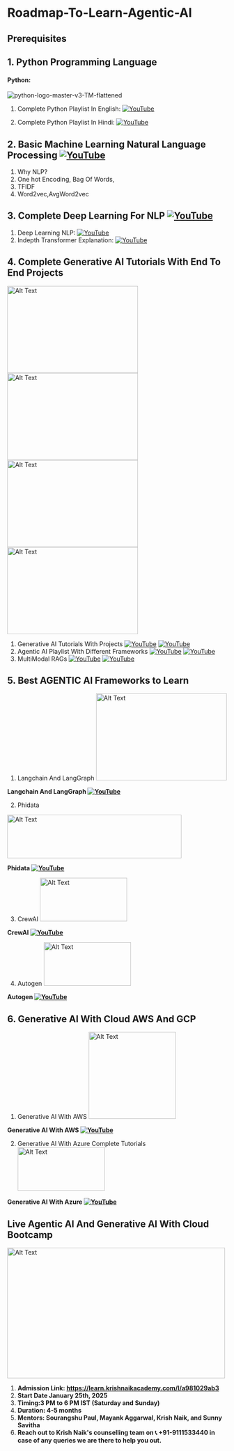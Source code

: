 # Roadmap-To-Learn-Agentic-AI

## Prerequisites

## 1. Python Programming Language
#### Python:
![python-logo-master-v3-TM-flattened](https://user-images.githubusercontent.com/20041231/211717885-0b1e049b-f5b3-457d-ba7a-9345ec3aa39c.png)

1. Complete Python Playlist In English: [![YouTube](https://img.shields.io/badge/YouTube-Video-green)](https://www.youtube.com/watch?v=bPrmA1SEN2k&list=PLZoTAELRMXVNUL99R4bDlVYsncUNvwUBB)

2. Complete Python Playlist In Hindi:   [![YouTube](https://img.shields.io/badge/YouTube-Video-green)](https://www.youtube.com/watch?v=MJd9d9Mpxg0&list=PLTDARY42LDV4qqiJd1Z1tShm3mp9-rP4v)

## 2. Basic Machine Learning Natural Language Processing [![YouTube](https://img.shields.io/badge/YouTube-Video-green)](https://www.youtube.com/watch?v=ENLEjGozrio)
1. Why NLP?
2. One hot Encoding, Bag Of Words,
3. TFIDF
4. Word2vec,AvgWord2vec

## 3. Complete Deep Learning For NLP [![YouTube](https://img.shields.io/badge/YouTube-Video-green)](https://www.youtube.com/watch?v=w3coRFpyddQ&list=PLZoTAELRMXVNNrHSKv36Lr3_156yCo6Nn)
1. Deep Learning NLP: [![YouTube](https://img.shields.io/badge/YouTube-Video-green)](https://www.youtube.com/watch?v=w3coRFpyddQ&list=PLZoTAELRMXVNNrHSKv36Lr3_156yCo6Nn)
2. Indepth Transformer Explanation: [![YouTube](https://img.shields.io/badge/YouTube-Video-green)](https://www.youtube.com/watch?v=3bPhDUSAUYI)


## 4. Complete Generative AI Tutorials With End To End Projects
<img src="https://github.com/krishnaik06/Roadmap-To-Learn-Generative-AI-In-2024/assets/20041231/ebaa03ec-4370-4ea0-989d-5314370cd2da" alt="Alt Text" width="300" height="200">
<img src="https://github.com/user-attachments/assets/e3070185-ffd2-49f4-a159-825c7c2bda02" alt="Alt Text" width="300" height="200">
<img src="https://github.com/user-attachments/assets/dbbba97d-c4f2-4ffe-8b8d-4b992005f3fc" alt="Alt Text" width="300" height="200">
<img src="https://github.com/user-attachments/assets/9e721c21-bba1-4840-9d9c-4992ba7e376f" alt="Alt Text" width="300" height="200">





1. Generative AI Tutorials With Projects [![YouTube](https://img.shields.io/badge/documentation-link-green)](https://python.langchain.com/docs/get_started/introduction) [![YouTube](https://img.shields.io/badge/YouTube-Video-red)](https://www.youtube.com/watch?v=HEHUpBO8UVc&list=PLA1lVIthbM1D5I6r5uY2K89X1KD2w5LNh&index=2)
2. Agentic AI Playlist With Different Frameworks  [![YouTube](https://img.shields.io/badge/documentation-link-green)](https://python.langchain.com/docs/get_started/introduction) [![YouTube](https://img.shields.io/badge/YouTube-Video-red)](https://www.youtube.com/watch?v=Qs_j5wRbVr8&list=PLZoTAELRMXVMBr14UQ30AFlnlQ7eL5wjl&index=1)
3. MultiModal RAGs [![YouTube](https://img.shields.io/badge/documentation-link-green)](https://python.langchain.com/docs/get_started/introduction) [![YouTube](https://img.shields.io/badge/YouTube-Video-red)](https://www.youtube.com/playlist?list=PLQxDHpeGU14D6dm0rmAXhdLeLYlX2zk7p)

## 5. Best AGENTIC AI Frameworks to Learn

1. Langchain And LangGraph
   <img src="https://github.com/user-attachments/assets/b6014d81-ecdd-44b9-94a5-ad78ad2629f0" alt="Alt Text" width="300" height="200">

**Langchain And LangGraph [![YouTube](https://img.shields.io/badge/documentation-link-green)](https://www.langchain.com/langgraph)**

2. Phidata

<img src="https://github.com/user-attachments/assets/18e3515d-5730-4de9-bb9f-3673fcc753e1" alt="Alt Text" width="400" height="100">

**Phidata [![YouTube](https://img.shields.io/badge/documentation-link-green)](https://www.phidata.com/)**

3. CrewAI
   <img src="https://github.com/user-attachments/assets/c0430873-fcdd-45b4-a014-5820690ffab2" alt="Alt Text" width="200" height="100">

**CrewAI [![YouTube](https://img.shields.io/badge/documentation-link-green)](https://www.crewai.com/)**

4. Autogen
   <img src="https://github.com/user-attachments/assets/4cd2c677-ace6-4b40-8877-ab8c7dbcbc6f" alt="Alt Text" width="200" height="100">

**Autogen [![YouTube](https://img.shields.io/badge/documentation-link-green)](https://microsoft.github.io/autogen/dev/index.html)**

## 6. Generative AI With Cloud AWS And GCP
1. Generative AI With AWS
   <img src="https://github.com/user-attachments/assets/2372e74e-54b1-4809-ae3d-2b97f41feabc" alt="Alt Text" width="200" height="200">

**Generative AI With AWS [![YouTube](https://img.shields.io/badge/YouTube-Video-green)](https://www.youtube.com/watch?v=2WOa4_3Bgtw&list=PLZoTAELRMXVP5zpBfH7pab4aB1LbmCM1z)**

2. Generative AI With Azure Complete Tutorials
   <img src="https://github.com/user-attachments/assets/119eeeba-b7f4-445c-866c-d5f54c71d4c0" alt="Alt Text" width="200" height="100">

**Generative AI With Azure [![YouTube](https://img.shields.io/badge/YouTube-Video-green)](https://www.youtube.com/watch?v=3SRh2nzN2DM&t)**

## Live Agentic AI And Generative AI With Cloud Bootcamp

<img src="https://github.com/user-attachments/assets/631e9c52-e385-4bab-a629-ab2167a199ee" alt="Alt Text" width="500" height="300">

1. **Admission Link: https://learn.krishnaikacademy.com/l/a981029ab3**
2. **Start Date January 25th, 2025**
3. **Timing:3 PM to 6 PM IST (Saturday and Sunday)**
4. **Duration: 4-5 months**
5. **Mentors: Sourangshu Paul, Mayank Aggarwal, Krish Naik, and Sunny Savitha**
6. **Reach out to Krish Naik's counselling team on 📞 +91-9111533440 in case of any queries we are there to help you out.**